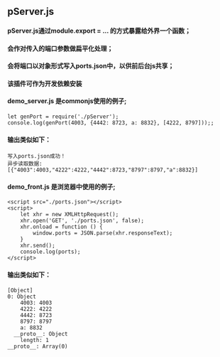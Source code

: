 ﻿## pServer.js
#### pServer.js通过module.export = ... 的方式暴露给外界一个函数；
#### 会作对传入的端口参数做扁平化处理；
#### 会将端口以对象形式写入ports.json中，以供前后台js共享；
#### 该插件可作为开发依赖安装
#### demo_server.js 是commonjs使用的例子;
```
let genPort = require('./pServer');
console.log(genPort(4003, {4442: 8723, a: 8832}, [4222, 8797]));;
```
#### 输出类似如下：
```
写入ports.json成功！
异步读取数据: [{"4003":4003,"4222":4222,"4442":8723,"8797":8797,"a":8832}]
```

#### demo_front.js 是浏览器中使用的例子;
```
<script src="./ports.json"></script>
<script>
    let xhr = new XMLHttpRequest();
    xhr.open('GET', './ports.json', false);
    xhr.onload = function () {
        window.ports = JSON.parse(xhr.responseText);
    }
    xhr.send();
    console.log(ports);
</script>
```

#### 输出类似如下：
```
[Object]
0: Object
    4003: 4003
    4222: 4222
    4442: 8723
    8797: 8797
    a: 8832
  __proto__: Object
    length: 1
__proto__: Array(0)
```
